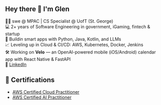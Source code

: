 ## Hey there 👋 I'm Glen

👨‍💻 swe @ MPAC | CS Specialist @ UofT (St. George)  
💻 2+ years of Software Engineering in government, iGaming, fintech & startup  
🧠 Buildin smart apps with Python, Java, Kotlin, and LLMs  
📈 Leveling up in Cloud & CI/CD: AWS, Kubernetes, Docker, Jenkins  
🛠️ Working on **Velo** — an OpenAI-powered mobile (iOS/Android) calendar app with React Native & FastAPI  
🔗 [LinkedIn](https://www.linkedin.com/in/glen-jeremy-1b5938169/)  

## 📜 Certifications
- [AWS Certified Cloud Practitioner](https://www.credly.com/badges/5fd8ba70-f615-47db-89db-948de449e4b6/linked_in_profile)
- [AWS Certified AI Practitioner](https://www.credly.com/badges/49f32d75-3a9b-42a0-a22d-27f81869340d/linked_in_profile)
